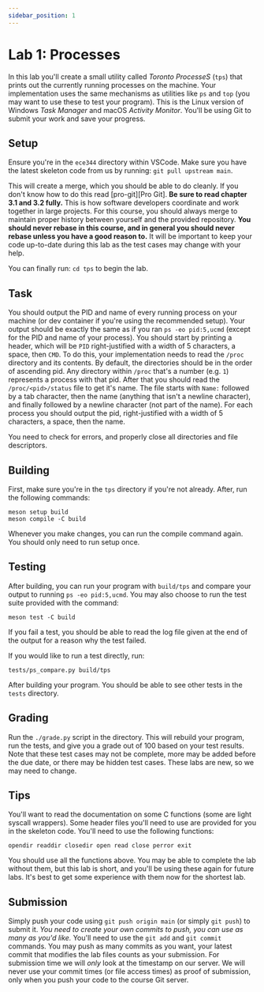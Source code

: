 ```yaml
---
sidebar_position: 1
---
```


# Lab 1: Processes

In this lab you'll create a small utility called *Toronto ProcesseS*
(`tps`) that prints out the currently running processes on the machine.
Your implementation uses the same mechanisms as utilities like `ps` and
`top` (you may want to use these to test your program).
This is the Linux version of Windows *Task Manager* and macOS
*Activity Monitor*.
You'll be using Git to submit your work and save your progress.

## Setup

Ensure you're in the `ece344` directory within VSCode.
Make sure you have the latest skeleton code from us by running:
`git pull upstream main`.

This will create a merge, which you should be able to do cleanly.
If you don't know how to do this read [pro-git][Pro Git].
**Be sure to read chapter 3.1 and 3.2 fully.**
This is how software developers coordinate and work together in large projects.
For this course, you should always merge to maintain proper history between
yourself and the provided repository.
**You should never rebase in this course, and in general you should
never rebase unless you have a good reason to.**
It will be important to keep your code up-to-date during this lab as the
test cases may change with your help.

You can finally run: `cd tps` to begin the lab.

## Task

You should output the PID and name of every running process on your machine
(or dev container if you're using the recommended setup).
Your output should be exactly the same as if you ran
`ps -eo pid:5,ucmd` (except for the PID and name of your process).
You should start by printing a header, which will be `PID`
right-justified with a width of 5 characters, a space, then `CMD`.
To do this, your implementation needs to read the `/proc` directory
and its contents.
By default, the directories should be in the order of ascending pid.
Any directory within `/proc` that's a number (e.g. `1`)
represents a process with that pid.
After that you should read the `/proc/<pid>/status` file to get it's
name.
The file starts with `Name:` followed by a tab character, then
the name (anything that isn't a newline character), and finally followed by
a newline character (not part of the name).
For each process you should output the pid, right-justified with a width of
5 characters, a space, then the name.

You need to check for errors, and properly close all directories and file
descriptors.

## Building

First, make sure you're in the `tps` directory if you're not already.
After, run the following commands:

    meson setup build
    meson compile -C build

Whenever you make changes, you can run the compile command again.
You should only need to run setup once.

## Testing

After building, you can run your program with `build/tps` and compare
your output to running `ps -eo pid:5,ucmd`.
You may also choose to run the test suite provided with the command:

    meson test -C build

If you fail a test, you should be able to read the log file given at the end
of the output for a reason why the test failed.

If you would like to run a test directly, run:

    tests/ps_compare.py build/tps

After building your program. You should be able to see other tests in the
`tests` directory.

## Grading

Run the `./grade.py` script in the directory.
This will rebuild your program, run the tests, and give you a grade out of
100 based on your test results.
Note that these test cases may not be complete, more may be added before the
due date, or there may be hidden test cases.
These labs are new, so we may need to change.

## Tips

You'll want to read the documentation on some C functions (some are light
syscall wrappers).
Some header files you'll need to use are provided for you in the skeleton code.
You'll need to use the following functions:

    opendir readdir closedir open read close perror exit

You should use all the functions above.
You may be able to complete the lab without them, but this lab is short, and
you'll be using these again for future labs.
It's best to get some experience with them now for the shortest lab.

## Submission

Simply push your code using `git push origin main` (or simply
`git push`) to submit it.
*You need to create your own commits to push, you can use as many
as you'd like.*
You'll need to use the `git add` and `git commit` commands.
You may push as many commits as you want, your latest commit that modifies
the lab files counts as your submission.
For submission time we will *only* look at the timestamp on our server.
We will never use your commit times (or file access times) as proof of
submission, only when you push your code to the course Git server.

[pro-git]: https://git-scm.com/book/en/v2/
